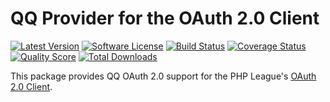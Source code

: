 # QQ Provider for the OAuth 2.0 Client
[![Latest Version](https://img.shields.io/github/release/lazyboywu/oauth2-qq.svg?style=flat-square)](https://github.com/lazyboywu/oauth2-qq/releases)
[![Software License](https://img.shields.io/badge/license-MIT-brightgreen.svg?style=flat-square)](LICENSE.md)
[![Build Status](https://img.shields.io/travis/lazyboywu/oauth2-qq/master.svg?style=flat-square)](https://travis-ci.org/lazyboywu/oauth2-qq)
[![Coverage Status](https://img.shields.io/scrutinizer/coverage/g/lazyboywu/oauth2-qq.svg?style=flat-square)](https://scrutinizer-ci.com/g/lazyboywu/oauth2-qq/code-structure)
[![Quality Score](https://img.shields.io/scrutinizer/g/lazyboywu/oauth2-qq.svg?style=flat-square)](https://scrutinizer-ci.com/g/lazyboywu/oauth2-qq)
[![Total Downloads](https://img.shields.io/packagist/dt/league/oauth2-qq.svg?style=flat-square)](https://packagist.org/packages/league/oauth2-qq)

This package provides QQ OAuth 2.0 support for the PHP League's [OAuth 2.0 Client](https://github.com/thephpleague/oauth2-client).
